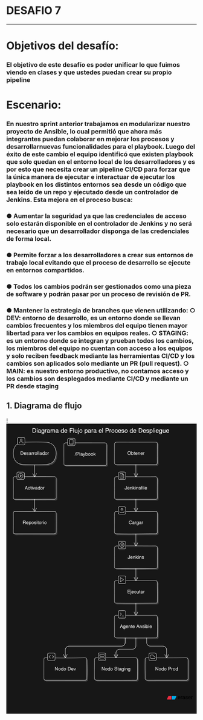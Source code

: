 #                                                                            ****DESAFIO 7****
---
# Objetivos del desafío: 
### El objetivo de este desafío es poder unificar lo que fuimos viendo en clases y que ustedes puedan crear su propio pipeline
# Escenario: 
### En nuestro sprint anterior trabajamos en modularizar nuestro proyecto de Ansible, lo cual permitió que ahora más integrantes puedan colaborar en mejorar los procesos y desarrollarnuevas funcionalidades para el playbook. Luego del éxito de este cambio el equipo identificó que existen playbook que solo quedan en el entorno local de los desarrolladores y es por esto que necesita crear un pipeline CI/CD para forzar que la única manera de ejecutar e interactuar de ejecutar los playbook en los distintos entornos sea desde un código que sea leído de un repo y ejecutado desde un controlador de Jenkins. Esta mejora en el proceso busca: 
### ● Aumentar la seguridad ya que las credenciales de acceso solo estarán disponible en el controlador de Jenkins y no será necesario que un desarrollador disponga de las credenciales de forma local.
### ● Permite forzar a los desarrolladores a crear sus entornos de trabajo local evitando que el proceso de desarrollo se ejecute en entornos compartidos.
### ● Todos los cambios podrán ser gestionados como una pieza de software y podrán pasar por un proceso de revisión de PR.
### ● Mantener la estrategia de branches que vienen utilizando: ○ DEV: entorno de desarrollo, es un entorno donde se llevan cambios frecuentes y los miembros del equipo tienen mayor libertad para ver los cambios en equipos reales. ○ STAGING: es un entorno donde se integran y prueban todos los cambios, los miembros del equipo no cuentan con acceso a los equipos y solo reciben feedback mediante las herramientas CI/CD y los cambios son aplicados solo mediante un PR (pull request). ○ MAIN: es nuestro entorno productivo, no contamos acceso y los cambios son desplegados mediante CI/CD y mediante un PR desde staging


## 1. **Diagrama de flujo**




!![alt text](image-1.png)

